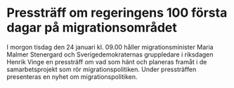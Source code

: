 # Pressträff om regeringens 100 första dagar på migrationsområdet

I morgon tisdag den 24 januari kl. 09.00 håller migrationsminister Maria Malmer Stenergard och Sverigedemokraternas gruppledare i riksdagen Henrik Vinge en pressträff om vad som hänt och planeras framåt i de samarbetsprojekt som rör migrationspolitiken. Under pressträffen presenteras en nyhet om migrationspolitiken.

